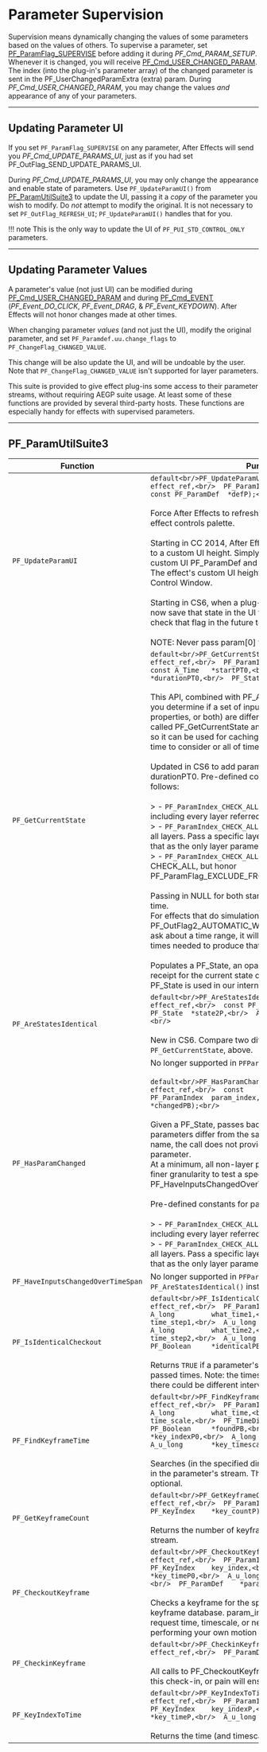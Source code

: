 # Parameter Supervision

Supervision means dynamically changing the values of some parameters based on the values of others. To supervise a parameter, set [PF_ParamFlag_SUPERVISE](../effect-basics/PF_ParamDef.md#pf_paramdef) before adding it during *PF_Cmd_PARAM_SETUP*. Whenever it is changed, you will receive [PF_Cmd_USER_CHANGED_PARAM](../effect-basics/command-selectors.md#messaging). The index (into the plug-in's parameter array) of the changed parameter is sent in the PF_UserChangedParamExtra (extra) param. During *PF_Cmd_USER_CHANGED_PARAM*, you may change the values *and* appearance of any of your parameters.

---

## Updating Parameter UI

If you set `PF_ParamFlag_SUPERVISE` on any parameter, After Effects will send you *PF_Cmd_UPDATE_PARAMS_UI*, just as if you had set PF_OutFlag_SEND_UPDATE_PARAMS_UI.

During *PF_Cmd_UPDATE_PARAMS_UI*, you may only change the appearance and enable state of parameters. Use `PF_UpdateParamUI()` from [PF_ParamUtilSuite3](#pf_paramutilsuite3) to update the UI, passing it a *copy* of the parameter you wish to modify. Do *not* attempt to modify the original. It is not necessary to set `PF_OutFlag_REFRESH_UI`; `PF_UpdateParamUI()` handles that for you.

!!! note
    This is the only way to update the UI of `PF_PUI_STD_CONTROL_ONLY` parameters.

---

## Updating Parameter Values

A parameter's value (not just UI) can be modified during [PF_Cmd_USER_CHANGED_PARAM](../effect-basics/command-selectors.md#messaging) and during [PF_Cmd_EVENT](../effect-basics/command-selectors.md#messaging) (*PF_Event_DO_CLICK*, *PF_Event_DRAG*, & *PF_Event_KEYDOWN*). After Effects will not honor changes made at other times.

When changing parameter *values* (and not just the UI), modify the original parameter, and set `PF_Paramdef.uu.change_flags` to `PF_ChangeFlag_CHANGED_VALUE`.

This change will be also update the UI, and will be undoable by the user. Note that `PF_ChangeFlag_CHANGED_VALUE` isn't supported for layer parameters.

This suite is provided to give effect plug-ins some access to their parameter streams, without requiring AEGP suite usage. At least some of these functions are provided by several third-party hosts. These functions are especially handy for effects with supervised parameters.

---

## PF_ParamUtilSuite3

| Function                       | Purpose                                                                                                                                                                                                                                                                                                                                                                                                                                                                                                                                                                                                                                                                                                                                                                                                                                                                                                                                                                                                                                                                                                                                                                                                                                                                                                                                                                                                                                                                                                                                                                             |
|------------------------------------|-----------------------------------------------------------------------------------------------------------------------------------------------------------------------------------------------------------------------------------------------------------------------------------------------------------------------------------------------------------------------------------------------------------------------------------------------------------------------------------------------------------------------------------------------------------------------------------------------------------------------------------------------------------------------------------------------------------------------------------------------------------------------------------------------------------------------------------------------------------------------------------------------------------------------------------------------------------------------------------------------------------------------------------------------------------------------------------------------------------------------------------------------------------------------------------------------------------------------------------------------------------------------------------------------------------------------------------------------------------------------------------------------------------------------------------------------------------------------------------------------------------------------------------------------------------------------------------------|
| `PF_UpdateParamUI`                 | ```default<br/>PF_UpdateParamUI(<br/>  PF_ProgPtr         effect_ref,<br/>  PF_ParamIndex      param_index,<br/>  const PF_ParamDef  *defP);<br/>```<br/><br/>Force After Effects to refresh the parameter's UI, in the effect controls palette.<br/><br/>Starting in CC 2014, After Effects will now honor a change to a custom UI height. Simply change the ui_height of your custom UI PF_ParamDef and then call PF_UpdateParamUI.<br/>The effect's custom UI height will be updated in the Effect Control Window.<br/><br/>Starting in CS6, when a plug-in disables a parameter, we now save that state in the UI flags so that the plug-in can check that flag in the future to see if it is disabled.<br/><br/>NOTE: Never pass param[0] to this function.                                                                                                                                                                                                                                                                                                                                                                                                                                                                                                                                                                                                                                                                                                                                                                                                                        |
| `PF_GetCurrentState`               | ```default<br/>PF_GetCurrentState(<br/>  PF_ProgPtr     effect_ref,<br/>  PF_ParamIndex  param_index,<br/>  const A_Time   *startPT0,<br/>  const A_Time   *durationPT0,<br/>  PF_State       *stateP);<br/>```<br/><br/>This API, combined with PF_AreStatesIdentical below, lets you determine if a set of inputs (either layers, other properties, or both) are different between when you first called PF_GetCurrentState and a current call,<br/>so it can be used for caching. You can specify a range of time to consider or all of time.<br/><br/>Updated in CS6 to add param_index, startPT0, and durationPT0. Pre-defined constants for param_index are as follows:<br/><br/>> - `PF_ParamIndex_CHECK_ALL` - check every parameter, including every layer referred to by a layer parameter.<br/>> - `PF_ParamIndex_CHECK_ALL_EXCEPT_LAYER_PARAMS` - omit all layers. Pass a specific layer parameter index to include that as the only layer parameter tested.<br/>> - `PF_ParamIndex_CHECK_ALL_HONOR_EXCLUDE` - Similar to CHECK_ALL, but honor PF_ParamFlag_EXCLUDE_FROM_HAVE_INPUTS_CHANGED.<br/><br/>Passing in NULL for both start and duration indicates all time.<br/>For effects that do simulation across time and therefore set PF_OutFlag2_AUTOMATIC_WIDE_TIME_INPUT, when you ask about a time range, it will be expanded to include any times needed to produce that range.<br/><br/>Populates a PF_State, an opaque data type used as a receipt for the current state of the effect's parameters (the PF_State is used in our internal frame caching database). |
| `PF_AreStatesIdentical`            | ```default<br/>PF_AreStatesIdentical(<br/>  PF_ProgPtr      effect_ref,<br/>  const PF_State  *state1P,<br/>  const PF_State  *state2P,<br/>  A_Boolean       *samePB);<br/>```<br/><br/>New in CS6. Compare two different states, retrieved using `PF_GetCurrentState`, above.                                                                                                                                                                                                                                                                                                                                                                                                                                                                                                                                                                                                                                                                                                                                                                                                                                                                                                                                                                                                                                                                                                                                                                                                                                                                                                         |
| `PF_HasParamChanged`               | No longer supported in `PFParamUtilsSuite3`.<br/><br/>```default<br/>PF_HasParamChanged(<br/>  PF_ProgPtr     effect_ref,<br/>  const          PF_State *stateP,<br/>  PF_ParamIndex  param_index,<br/>  PF_Boolean     *changedPB);<br/>```<br/><br/>Given a PF_State, passes back true if any of the tested parameters differ from the saved state. Contrary to the name, the call does not provide a way to test a single parameter.<br/>At a minimum, all non-layer parameters will be tested. For finer granularity to test a specific set of parameters, use PF_HaveInputsChangedOverTimeSpan below instead.<br/><br/>Pre-defined constants for param_index are as follows:<br/><br/>> - `PF_ParamIndex_CHECK_ALL` - check every parameter, including every layer referred to by a layer parameter.<br/>> - `PF_ParamIndex_CHECK_ALL_EXCEPT_LAYER_PARAMS` - omit all layers. Pass a specific layer parameter index to include that as the only layer parameter tested.                                                                                                                                                                                                                                                                                                                                                                                                                                                                                                                                                                                                            |
| `PF_HaveInputsChangedOverTimeSpan` | No longer supported in `PFParamUtilsSuite3`. Use `PF_AreStatesIdentical()` instead.                                                                                                                                                                                                                                                                                                                                                                                                                                                                                                                                                                                                                                                                                                                                                                                                                                                                                                                                                                                                                                                                                                                                                                                                                                                                                                                                                                                                                                                                                                     |
| `PF_IsIdenticalCheckout`           | ```default<br/>PF_IsIdenticalCheckout(<br/>  PF_ProgPtr     effect_ref,<br/>  PF_ParamIndex  param_index,<br/>  A_long         what_time1,<br/>  A_long         time_step1,<br/>  A_u_long       time_scale1,<br/>  A_long         what_time2,<br/>  A_long         time_step2,<br/>  A_u_long       time_scale2,<br/>  PF_Boolean     *identicalPB);<br/>```<br/><br/>Returns `TRUE` if a parameter's value is the same at the two passed times. Note: the times need not be contiguous; there could be different intervening values.                                                                                                                                                                                                                                                                                                                                                                                                                                                                                                                                                                                                                                                                                                                                                                                                                                                                                                                                                                                                                                                  |
| `PF_FindKeyframeTime`              | ```default<br/>PF_FindKeyframeTime(<br/>  PF_ProgPtr     effect_ref,<br/>  PF_ParamIndex  param_index,<br/>  A_long         what_time,<br/>  A_u_long       time_scale,<br/>  PF_TimeDir     time_dir,<br/>  PF_Boolean     *foundPB,<br/>  PF_KeyIndex    *key_indexP0,<br/>  A_long         *key_timeP0,<br/>  A_u_long       *key_timescaleP0);<br/>```<br/><br/>Searches (in the specified direction) for the next keyframe in the parameter's stream. The last three parameters are optional.                                                                                                                                                                                                                                                                                                                                                                                                                                                                                                                                                                                                                                                                                                                                                                                                                                                                                                                                                                                                                                                                                      |
| `PF_GetKeyframeCount`              | ```default<br/>PF_GetKeyframeCount(<br/>  PF_ProgPtr     effect_ref,<br/>  PF_ParamIndex  param_index,<br/>  PF_KeyIndex    *key_countP);<br/>```<br/><br/>Returns the number of keyframes in the parameter's stream.                                                                                                                                                                                                                                                                                                                                                                                                                                                                                                                                                                                                                                                                                                                                                                                                                                                                                                                                                                                                                                                                                                                                                                                                                                                                                                                                                                   |
| `PF_CheckoutKeyframe`              | ```default<br/>PF_CheckoutKeyframe(<br/>  PF_ProgPtr     effect_ref,<br/>  PF_ParamIndex  param_index,<br/>  PF_KeyIndex    key_index,<br/>  A_long         *key_timeP0,<br/>  A_u_long       *key_timescaleP0,<br/>  PF_ParamDef    *paramP0);<br/>```<br/><br/>Checks a keyframe for the specified parameter out of our keyframe database. param_index is zero-based. You can request time, timescale, or neither; useful if you're performing your own motion blur.                                                                                                                                                                                                                                                                                                                                                                                                                                                                                                                                                                                                                                                                                                                                                                                                                                                                                                                                                                                                                                                                                                                  |
| `PF_CheckinKeyframe`               | ```default<br/>PF_CheckinKeyframe(<br/>  PF_ProgPtr   effect_ref,<br/>  PF_ParamDef  *paramP);<br/>```<br/><br/>All calls to PF_CheckoutKeyframe must be balanced with this check-in, or pain will ensue.                                                                                                                                                                                                                                                                                                                                                                                                                                                                                                                                                                                                                                                                                                                                                                                                                                                                                                                                                                                                                                                                                                                                                                                                                                                                                                                                                                               |
| `PF_KeyIndexToTime`                | ```default<br/>PF_KeyIndexToTime(<br/>  PF_ProgPtr     effect_ref,<br/>  PF_ParamIndex  param_index,<br/>  PF_KeyIndex    key_indexP,<br/>  A_long         *key_timeP,<br/>  A_u_long       *key_timescaleP);<br/>```<br/><br/>Returns the time (and timescale) of the specified keyframe.                                                                                                                                                                                                                                                                                                                                                                                                                                                                                                                                                                                                                                                                                                                                                                                                                                                                                                                                                                                                                                                                                                                                                                                                                                                                                              |
